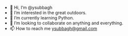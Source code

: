 - 👋 Hi, I’m @ysubbagh
- 👀 I’m interested in the great outdoors.
- 🌱 I’m currently learning Python.
- 💞️ I’m looking to collaborate on anything and everything.
- 📫 How to reach me ysubbagh@gmail.com

<!---
ysubbagh/ysubbagh is a ✨ special ✨ repository because its `README.md` (this file) appears on your GitHub profile.
You can click the Preview link to take a look at your changes.
--->
